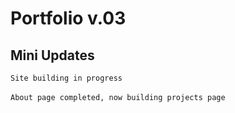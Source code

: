 # Portfolio v.03

## Mini Updates
`Site building in progress`
<br /><br />
`About page completed, now building projects page`
